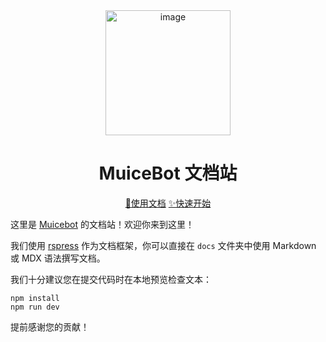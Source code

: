 <div align=center>
  <img width=200 src="https://bot.snowy.moe/logo.png"  alt="image"/>
  <h1 align="center">MuiceBot 文档站</h1>
</div>
<div align=center>
  <a href="https://bot.snowy.moe">📃使用文档</a>
  <a href="https://bot.snowy.moe/guide/setup.html">✨快速开始</a>
</div>


这里是 [Muicebot](https://github.com/Moemu/Muicebot) 的文档站！欢迎你来到这里！

我们使用 [rspress](https://github.com/web-infra-dev/rspress) 作为文档框架，你可以直接在 `docs` 文件夹中使用 Markdown 或 MDX 语法撰写文档。

我们十分建议您在提交代码时在本地预览检查文本：

```shell
npm install
npm run dev
```

提前感谢您的贡献！

